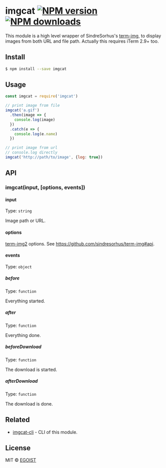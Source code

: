 # imgcat [![NPM version](https://img.shields.io/npm/v/imgcat.svg)](https://npmjs.com/package/imgcat) [![NPM downloads](https://img.shields.io/npm/dm/imgcat.svg)](https://npmjs.com/package/imgcat)

This module is a high level wrapper of SindreSorhus's [term-img](https://github.com/sindresorhus/term-img), to display images from both URL and file path. Actually this requires iTerm 2.9+ too.

## Install

```bash
$ npm install --save imgcat
```

## Usage

```js
const imgcat = require('imgcat')

// print image from file
imgcat('a.gif')
  .then(image => {
    console.log(image)
  })
  .catch(e => {
    console.log(e.name)
  })

// print image from url
// console.log directly
imgcat('http://path/to/image', {log: true})
```

## API

### imgcat(input, [options, events])

#### input

Type: `string`

Image path or URL.

#### options

[term-img2](https://github.com/EGOIST-robot/term-img2) options. See https://github.com/sindresorhus/term-img#api.

#### events

Type: `object`

##### before

Type: `function`

Everything started.

##### after

Type: `function`

Everything done.

##### beforeDownload

Type: `function`

The download is started.

##### afterDownload

Type: `function`

The download is done.

## Related

- [imgcat-cli](https://github.com/egoist/imgcat-cli) - CLI of this module.

## License

MIT © [EGOIST](https://github.com/egoist)

